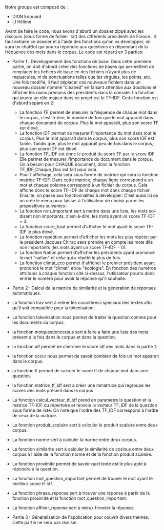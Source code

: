 Notre groupe est composé de :
  - DION Edouard
  - LI Hélène

Avant de faire le code, nous avons d'abord un dossier zippé avec les discours (sous forme de fichier .txt) des différents présidents de France . 
Il faut extraire ce dossier et à l'aide des fonctions qu'on va développer, on aura un chatBot qui pourra répondre aux questions en dépendant de la fréquence des mots dans le corpus.
Le code est réparti en 3 parties: 
- Partie 1 : Développement des fonctions de base.
Dans cette première partie, on doit d'abord créer des fonctions de bases qui permettent de remplacer les fichiers de base en des fichiers n'ayant plus de majuscules, ni de ponctuations telles que les virgules, les points, etc.
Une fois modifié, il faut déplacer ces nouveaux fichiers dans un nouveau dossier nommé "cleaned" en faisant attention aux doublons et afficher les noms prénoms des présidents dans la console.
La fonction qui jouera un rôle majeur dans ce projet est le TF-IDF. Cette fonction est d'abord séparé en 2:
  - La fonction TF permet de mesurer la fréquence de chaque mot dans le corpus, c'est-à-dire, le nombre de fois que le mot apparaît dans chaque document du corpus. Plus le mot apparaît, plus son score TF est          élevé.
  - La fonction IDF permet de mesurer l'importance du mot dans tout le corpus. Plus le mot apparaît dans le corpus, plus son score IDF est faible. Tandis que, plus le mot apparaît peu de fois dans le corpus, plus     son score IDF est élevé.
  - La fonction TF_IDF est donc le produit du score TF par le score IDF. Elle permet de mesurer l'importance du document dans le corpus. On a besoin pour CHAQUE document, donc la fonction TF_IDF_Chaque_Doc est        fait pour cela.
  - Pour l'affichage, cela sera sous forme de matrice qui sera la fonction matrice TF-IDF. Dans cette matrice, chaque ligne correspond à un mot et chaque colonne correspond à un fichier du corpus. Cela affiche        donc le score TF-IDF de chaque mot dans chaque fichier.
Ensuite, on passe aux fonctionnalités à développer. C'est aussi ici où on crée le menu pour laisser à l'utilisateur de choisir parmi les propositions suivantes :
  - La fonction non_important sert à mettre dans une liste, les mots soi-disant non importants, c'est-à-dire, les mots ayant un score TF-IDF = 0.
  - La fonction score_haut permet d'afficher le mot ayant le score TF-IDF le plus élevé.
  - La fonction repetition permet d'afficher les mots les plus répéter par le président Jacques Chirac sans prendre en compte les mots dits non importants (les mots ayant un score TF-IDF = 0).
  - La fonction Nation permet d'afficher les présidents ayant prononcé le mot "nation" et celui qui a répété le plus de fois.
  - La fonction climat_eco permet d'afficher le premier président ayant prononcé le mot "climat" et/ou "écologie".
En fonction des numéros attribués à chaque fonction cité ci-dessus, l'utilisateur pourra donc entrer le numéro pour avoir la réponse qu'il souhaite.

- Partie 2 : Calcul de la matrice de similarité et la génération de réponses automatiques.
  
- La fonction trav sert à retirer les caractèress spéciaux des textes afin qu'il soit compatible pour la tokenisation.
- La fonction tokenisation nous permet de traiter la question comme pour les documents du corpus.
- la fonction motquestioncorpus sert à faire a faire une liste des mots présent a la fois dans le corpus et dans la question.
- la fonction idf permet de chercher le score idf des mots dans la partie 1.
- la fonction occur nous permet de savoir combien de fois un mot apparait dans le corpus.
- la fonction tf permet de calcuer le score tf de chaque mot dans une question.
- la fonction matrice_tf_idf sert a créer une mmatruce qui regroupe les scores des mots présent dans le corpus
- La fonction calcul_vecteur_tf_idf prend en paramètre la question et la matrice TF-IDF du répertoire et renvoie le vecteur TF_IDF de la question sous forme de liste. On note que l'ordre des TF_IDF correspond à l'ordre de ceux de la matrice.
- La fonction produit_scalaire sert à calculer le produit scalaire entre deux corpus.
- La fonction norme sert à calculer la norme entre deux corpus.
- La fonction similarite sert à calculer la similarité de cosinus entre deux corpus à l'aide de la fonction norme et de la fonction produit scalaire.
- La fonction proximite permet de savoir quel texte est le plus apte à répondre à la question.
- La fonction mot_question_important permet de trouver le mot ayant le meilleur score tf-idf.
- La fonction phrase_reponse sert à trouver une réponse à partir de la fonction proximite et la fonction mot_question_important.
- La fonction affiner_reponse sert à mieux firmuler la réponse.
- Partie 3 : Généralisation de l'application pour couvrir divers thèmes.
Cette partie ne sera pas réaliser.
